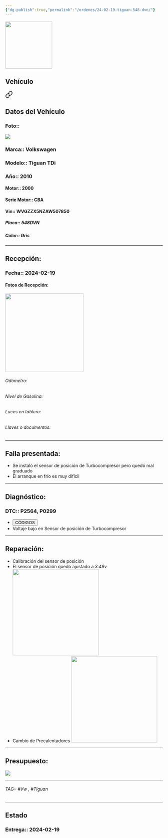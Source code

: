 ```yaml
---
{"dg-publish":true,"permalink":"/ordenes/24-02-19-tiguan-548-dvn/"}
---
```


<img src="https://lh3.googleusercontent.com/d/137fl3TIZ0-PU8b-Pt0bsjclwHub_u78G" width="150">

## Vehículo

<div class="transclusion internal-embed is-loaded"><a class="markdown-embed-link" href="/vehiculos/volkswagen/tiguan-t-di-548-dvn/#datos-del-vehiculo" aria-label="Open link"><svg xmlns="http://www.w3.org/2000/svg" width="24" height="24" viewBox="0 0 24 24" fill="none" stroke="currentColor" stroke-width="2" stroke-linecap="round" stroke-linejoin="round" class="svg-icon lucide-link"><path d="M10 13a5 5 0 0 0 7.54.54l3-3a5 5 0 0 0-7.07-7.07l-1.72 1.71"></path><path d="M14 11a5 5 0 0 0-7.54-.54l-3 3a5 5 0 0 0 7.07 7.07l1.71-1.71"></path></svg></a><div class="markdown-embed">



## Datos del Vehículo 
### Foto:: 
<img src="https://lh3.googleusercontent.com/d/1UmilOOZSMjZpKHwQ1O-N2PJ6teAvIT02">

### Marca:: Volkswagen 
### Modelo:: Tiguan TDi
### Año:: 2010
#### Motor:: 2000
#### Serie Motor:: CBA
#### Vin:: WVGZZX5NZAW507850
##### Placa:: 548DVN
##### Color:: Gris
---


</div></div>


## Recepción:
### Fecha:: 2024-02-19
#### Fotos de Recepción: 
<img src="https://lh3.googleusercontent.com/d/" width="250">

###### Odómetro: 
###### Nivel de Gasolina: 
###### Luces en tablero: 
###### Llaves o documentos: 

---

## Falla presentada:
- Se instaló el sensor de posición de Turbocompresor pero quedó mal graduado 
- El arranque en frío es muy difícil 


---

## Diagnóstico:
### DTC:: P2564, P0299

- <a href="http"><button class="btn success">CÓDIGOS</button></a>
- Voltaje bajo en Sensor de posición de Turbocompresor 

---
## Reparación:
- Calibración del sensor de posición 
- El sensor de posición quedó ajustado a *3.49v*
	<img src="https://lh3.googleusercontent.com/d/14qrm-HPlL_KlQ8Vlskgn4VYb-f0mNaWy" width="275">
- Cambio de Precalentadores 
	<img src="https://lh3.googleusercontent.com/d/14seKzAQqiKc_R_l3gQ-PTwuWgBi7ezsn" width="275">

---

## Presupuesto:

<img src="https://lh3.googleusercontent.com/d/14uYfaWYYBn_uTDHr8CjrrNrSeVvbjaI7">

---

###### TAG:: #Vw , #Tiguan 

---

## Estado

### Entrega:: 2024-02-19


